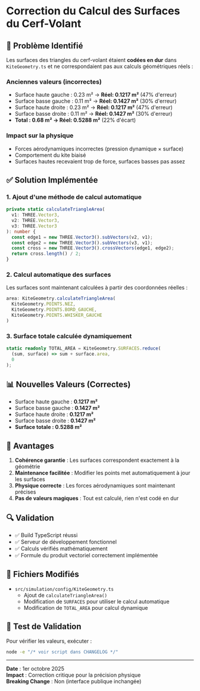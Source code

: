 # Correction du Calcul des Surfaces du Cerf-Volant

## 🔧 Problème Identifié

Les surfaces des triangles du cerf-volant étaient **codées en dur** dans `KiteGeometry.ts` et ne correspondaient pas aux calculs géométriques réels :

### Anciennes valeurs (incorrectes)
- Surface haute gauche : 0.23 m² → **Réel: 0.1217 m²** (47% d'erreur)
- Surface basse gauche : 0.11 m² → **Réel: 0.1427 m²** (30% d'erreur)
- Surface haute droite : 0.23 m² → **Réel: 0.1217 m²** (47% d'erreur)
- Surface basse droite : 0.11 m² → **Réel: 0.1427 m²** (30% d'erreur)
- **Total : 0.68 m² → Réel: 0.5288 m²** (22% d'écart)

### Impact sur la physique
- Forces aérodynamiques incorrectes (pression dynamique × surface)
- Comportement du kite biaisé
- Surfaces hautes recevaient trop de force, surfaces basses pas assez

## ✅ Solution Implémentée

### 1. Ajout d'une méthode de calcul automatique
```typescript
private static calculateTriangleArea(
  v1: THREE.Vector3,
  v2: THREE.Vector3,
  v3: THREE.Vector3
): number {
  const edge1 = new THREE.Vector3().subVectors(v2, v1);
  const edge2 = new THREE.Vector3().subVectors(v3, v1);
  const cross = new THREE.Vector3().crossVectors(edge1, edge2);
  return cross.length() / 2;
}
```

### 2. Calcul automatique des surfaces
Les surfaces sont maintenant calculées à partir des coordonnées réelles :
```typescript
area: KiteGeometry.calculateTriangleArea(
  KiteGeometry.POINTS.NEZ,
  KiteGeometry.POINTS.BORD_GAUCHE,
  KiteGeometry.POINTS.WHISKER_GAUCHE
)
```

### 3. Surface totale calculée dynamiquement
```typescript
static readonly TOTAL_AREA = KiteGeometry.SURFACES.reduce(
  (sum, surface) => sum + surface.area,
  0
);
```

## 📊 Nouvelles Valeurs (Correctes)

- Surface haute gauche : **0.1217 m²**
- Surface basse gauche : **0.1427 m²**
- Surface haute droite : **0.1217 m²**
- Surface basse droite : **0.1427 m²**
- **Surface totale : 0.5288 m²**

## 🎯 Avantages

1. **Cohérence garantie** : Les surfaces correspondent exactement à la géométrie
2. **Maintenance facilitée** : Modifier les points met automatiquement à jour les surfaces
3. **Physique correcte** : Les forces aérodynamiques sont maintenant précises
4. **Pas de valeurs magiques** : Tout est calculé, rien n'est codé en dur

## 🔍 Validation

- ✅ Build TypeScript réussi
- ✅ Serveur de développement fonctionnel
- ✅ Calculs vérifiés mathématiquement
- ✅ Formule du produit vectoriel correctement implémentée

## 📝 Fichiers Modifiés

- `src/simulation/config/KiteGeometry.ts`
  - Ajout de `calculateTriangleArea()`
  - Modification de `SURFACES` pour utiliser le calcul automatique
  - Modification de `TOTAL_AREA` pour calcul dynamique

## 🧪 Test de Validation

Pour vérifier les valeurs, exécuter :
```bash
node -e "/* voir script dans CHANGELOG */"
```

---

**Date** : 1er octobre 2025  
**Impact** : Correction critique pour la précision physique  
**Breaking Change** : Non (interface publique inchangée)
